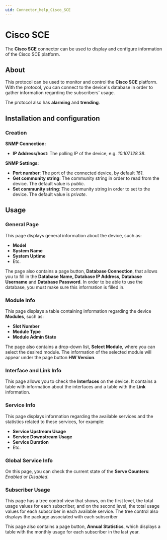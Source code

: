 ```yaml
---
uid: Connector_help_Cisco_SCE
---
```


# Cisco SCE

The **Cisco SCE** connector can be used to display and configure information of the Cisco SCE platform.

## About

This protocol can be used to monitor and control the **Cisco SCE** platform. With the protocol, you can connect to the device's database in order to gather information regarding the subscribers' usage.

The protocol also has **alarming** and **trending**.

## Installation and configuration

### Creation

**SNMP Connection:**

- **IP Address/host**: The polling IP of the device, e.g. *10.107.128.38*.

**SNMP Settings:**

- **Port number**: The port of the connected device, by default *161*.
- **Get community string**: The community string in order to read from the device. The default value is *public*.
- **Set community string**: The community string in order to set to the device. The default value is *private*.

## Usage

### General Page

This page displays general information about the device, such as:

- **Model**
- **System Name**
- **System Uptime**
- Etc.

The page also contains a page button, **Database Connection**, that allows you to fill in the **Database Name, Database IP Address, Database Username** and **Database** **Password**. In order to be able to use the database, you must make sure this information is filled in.

### Module Info

This page displays a table containing information regarding the device **Modules**, such as:

- **Slot Number**
- **Module Type**
- **Module Admin State**

The page also contains a drop-down list, **Select Module**, where you can select the desired module. The information of the selected module will appear under the page button **HW Version**.

### Interface and Link Info

This page allows you to check the **Interfaces** on the device. It contains a table with information about the interfaces and a table with the **Link** information.

### Service Info

This page displays information regarding the available services and the statistics related to these services, for example:

- **Service Upstream Usage**
- **Service Downstream Usage**
- **Service Duration**
- Etc.

### Global Service Info

On this page, you can check the current state of the **Serve Counters**: *Enabled* or *Disabled*.

### Subscriber Usage

This page has a tree control view that shows, on the first level, the total usage values for each subscriber, and on the second level, the total usage values for each subscriber in each available service. The tree control also displays the package associated with each subscriber

This page also contains a page button, **Annual Statistics**, which displays a table with the monthly usage for each subscriber in the last year.
